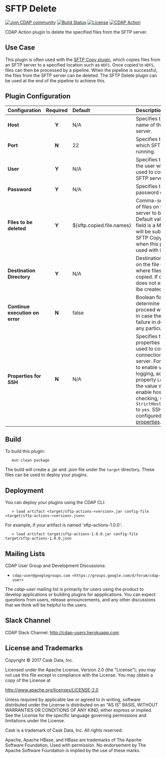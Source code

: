 SFTP Delete
===========

[![Join CDAP community](https://cdap-users.herokuapp.com/badge.svg?t=sftp-actions)](https://cdap-users.herokuapp.com)
[![Build Status](https://travis-ci.org/hydrator/sftp-actions.svg?branch=develop)](https://travis-ci.org/hydrator/sftp-actions)
[![License](https://img.shields.io/badge/License-Apache%202.0-blue.svg)](https://opensource.org/licenses/Apache-2.0)
[![CDAP Action](cdap-users.herokuapp.com/assets/cdap-action.svg)](http://docs.cask.co/cdap)

CDAP Action plugin to delete the specified files from the SFTP server.

Use Case
--------

This plugin is often used with the [SFTP Copy plugin](SFTPCopy-action.md), which copies files from an SFTP server
to a specified location such as `HDFS`. Once copied to `HDFS`, files can then be processed by a pipeline.
When the pipeline is successful, the files from the SFTP server can be deleted. The SFTP Delete plugin can be used at
the end of the pipeline to achieve this.

Plugin Configuration
--------------------

| Configuration | Required | Default | Description |
| :------------ | :------: | :------ | :---------- |
| **Host** | **Y** | N/A | Specifies the host name of the SFTP server. |
| **Port** | **N** | 22 | Specifies the port on which SFTP server is running. |
| **User** | **Y** | N/A | Specifies the name of the user which will be used to connect to the SFTP server. |
| **Password** | **Y** | N/A | Specifies the password of the user. |
| **Files to be deleted** | **Y** | ${sftp.copied.file.names} | Comma-separated list of files on the SFTP server to be deleted. Default value for this field is a Macro which will be substituted by SFTP Copy plugin when this plugin is used with it. |
| **Destination Directory** | **Y** | N/A | Destination directory on the file system, where files need to be copied. If directory does not exist, it will lbe created. |
| **Continue execution on error** | **N** | false | Boolean flag to determine whether to proceed with next files in case there is a failure in deletion of any particular file. |
| **Properties for SSH** | **N** | N/A | Specifies the properties that are used to configure SSH connection to the FTP server. For example, to enable verbose logging, add the property `LogLevel` with the value `VERBOSE`. To enable host key checking, set `StrictHostKeyChecking` to `yes`. SSH can be configured with [these properties](https://linux.die.net/man/5/ssh_config). |

Build
-----
To build this plugin:

```
   mvn clean package
```

The build will create a .jar and .json file under the ``target`` directory.
These files can be used to deploy your plugins.

Deployment
----------
You can deploy your plugins using the CDAP CLI:

 ```
    > load artifact <target/sftp-actions-<version>.jar config-file <target/sftp-actions-<version>.json>
 ```

For example, if your artifact is named 'sftp-actions-1.0.0':

 ```
    > load artifact target/sftp-actions-1.0.0.jar config-file target/sftp-actions-1.0.0.json
 ```

Mailing Lists
-------------

CDAP User Group and Development Discussions:

* `cdap-user@googlegroups.com <https://groups.google.com/d/forum/cdap-user>`

The *cdap-user* mailing list is primarily for users using the product to develop
applications or building plugins for appplications. You can expect questions from
users, release announcements, and any other discussions that we think will be helpful
to the users.

Slack Channel
-------------

CDAP Slack Channel: http://cdap-users.herokuapp.com

License and Trademarks
----------------------

Copyright © 2017 Cask Data, Inc.

Licensed under the Apache License, Version 2.0 (the "License"); you may not use this file except
in compliance with the License. You may obtain a copy of the License at

http://www.apache.org/licenses/LICENSE-2.0

Unless required by applicable law or agreed to in writing, software distributed under the
License is distributed on an "AS IS" BASIS, WITHOUT WARRANTIES OR CONDITIONS OF ANY KIND,
either express or implied. See the License for the specific language governing permissions
and limitations under the License.

Cask is a trademark of Cask Data, Inc. All rights reserved.

Apache, Apache HBase, and HBase are trademarks of The Apache Software Foundation. Used with
permission. No endorsement by The Apache Software Foundation is implied by the use of these marks.
